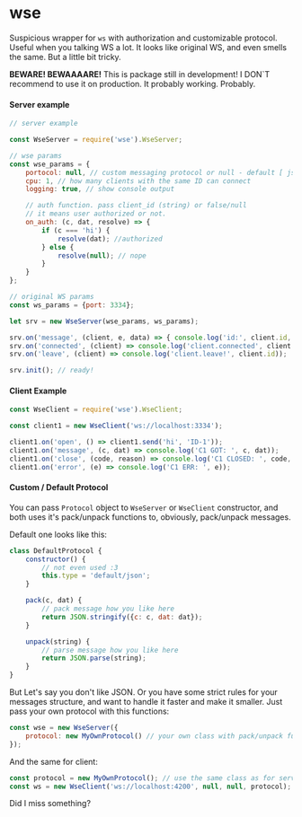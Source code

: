 # wse
Suspicious wrapper for ``ws`` with authorization and customizable protocol. Useful when you talking WS a lot. It looks like original WS, and even smells the same. But a little bit tricky.

**BEWARE! BEWAAAARE!**
This is package still in development! I DON`T recommend to use it on production. It probably working. Probably.


#### Server example
```JavaScript
// server example

const WseServer = require('wse').WseServer;

// wse params
const wse_params = {
    portocol: null, // custom messaging protocol or null - default [ json {c,dat} ]
    cpu: 1, // how many clients with the same ID can connect
    logging: true, // show console output

    // auth function. pass client_id (string) or false/null
    // it means user authorized or not.
    on_auth: (c, dat, resolve) => {
        if (c === 'hi') {
            resolve(dat); //authorized
        } else {
            resolve(null); // nope
        }
    }
};

// original WS params
const ws_params = {port: 3334};

let srv = new WseServer(wse_params, ws_params);

srv.on('message', (client, e, data) => { console.log('id:', client.id, e, data) });
srv.on('connected', (client) => console.log('client.connected', client.conns.length));
srv.on('leave', (client) => console.log('client.leave!', client.id));

srv.init(); // ready!

```

#### Client Example
```JavaScript
const WseClient = require('wse').WseClient;

const client1 = new WseClient('ws://localhost:3334');

client1.on('open', () => client1.send('hi', 'ID-1'));
client1.on('message', (c, dat) => console.log('C1 GOT: ', c, dat));
client1.on('close', (code, reason) => console.log('C1 CLOSED: ', code, reason));
client1.on('error', (e) => console.log('C1 ERR: ', e));
```


#### Custom / Default Protocol
You can pass ``Protocol`` object to ``WseServer`` or ``WseClient`` constructor, and both uses it's pack/unpack functions to, obviously, pack/unpack messages.

Default one looks like this:
```JavaScript
class DefaultProtocol {
    constructor() {
        // not even used :3
        this.type = 'default/json';
    }

    pack(c, dat) {
        // pack message how you like here
        return JSON.stringify({c: c, dat: dat});
    }

    unpack(string) {
        // parse message how you like here
        return JSON.parse(string);
    }
}

```

But Let's say you don't like JSON. Or you have some strict rules for your messages structure, and want to handle it faster and make it smaller.
Just pass your own protocol with this functions:
```JavaScript
const wse = new WseServer({
    protocol: new MyOwnProtocol() // your own class with pack/unpack functions
});
```

And the same for client:
```JavaScript
const protocol = new MyOwnProtocol(); // use the same class as for server
const ws = new WseClient('ws://localhost:4200', null, null, protocol);
```




Did I miss something?
